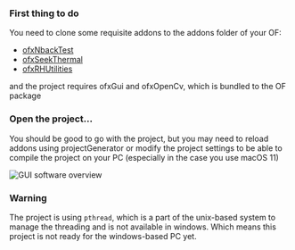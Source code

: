 ### First thing to do
You need to clone some requisite addons to the addons folder of your OF:
- [ofxNbackTest](https://github.com/ryohajika/ofxNbackTest)
- [ofxSeekThermal](https://github.com/ryohajika/ofxSeekThermal)
- [ofxRHUtilities](https://github.com/ryohajika/ofxRHUtilities)

and the project requires ofxGui and ofxOpenCv, which is bundled to the OF package

### Open the project...
You should be good to go with the project, but you may need to reload addons using projectGenerator or modify the project settings to be able to compile the project on your PC (especially in the case you use macOS 11)

![GUI software overview](GUI-explain.png)

### Warning
The project is using `pthread`, which is a part of the unix-based system to manage the threading and is not available in windows. Which means this project is not ready for the windows-based PC yet.

